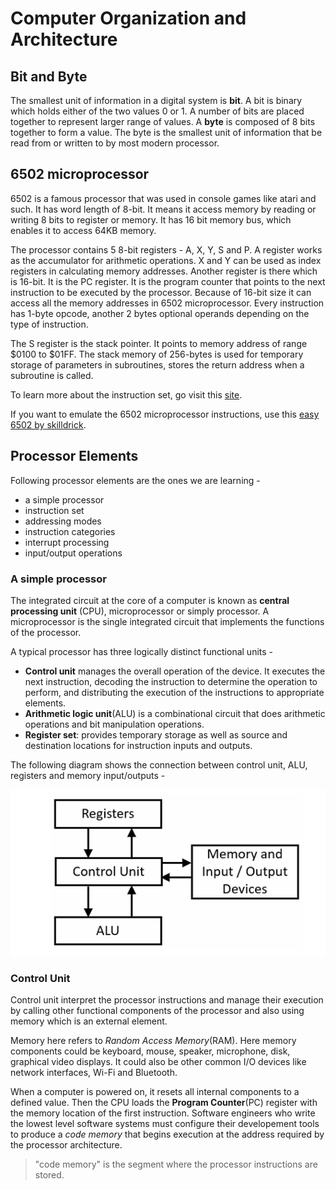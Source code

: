 # Computer Organization and Architecture

## Bit and Byte

The smallest unit of information in a digital system is **bit**. A bit is binary which holds either of the two values 0 or 1. A number of bits are placed together to represent larger range of values. A **byte** is composed of 8 bits together to form a value. The byte is the smallest unit of information that be read from or written to by most modern processor.

## 6502 microprocessor

6502 is a famous processor that was used in console games like atari and such. It has word length of 8-bit. It means it access memory by reading or writing 8 bits to register or memory. It has 16 bit memory bus, which enables it to access 64KB memory.

The processor contains 5 8-bit registers - A, X, Y, S and P. A register works as the accumulator for arithmetic operations. X and Y can be used as index registers in calculating memory addresses. Another register is there which is 16-bit. It is the PC register. It is the program counter that points to the next instruction to be executed by the processor. Because of 16-bit size it can access all the memory addresses in 6502 microprocessor. Every instruction has 1-byte opcode, another 2 bytes optional operands depending on the type of instruction.

The S register is the stack pointer. It points to memory address of range $0100 to $01FF. The stack memory of 256-bytes is used for temporary storage of parameters in subroutines, stores the return address when a subroutine is called.

To learn more about the instruction set, go visit this [site](http://www.6502.org/users/obelisk/6502/instructions.html).

If you want to emulate the 6502 microprocessor instructions, use this [easy 6502 by skilldrick](https://skilldrick.github.io/easy6502/).

## Processor Elements

Following processor elements are the ones we are learning -

- a simple processor
- instruction set
- addressing modes
- instruction categories
- interrupt processing
- input/output operations

### A simple processor

The integrated circuit at the core of a computer is known as **central processing unit** (CPU), microprocessor or simply processor. A microprocessor is the single integrated circuit that implements the functions of the processor.

A typical processor has three logically distinct functional units -

- **Control unit** manages the overall operation of the device. It executes the next instruction, decoding the instruction to determine the operation to perform, and distributing the execution of the instructions to appropriate elements.
- **Arithmetic logic unit**(ALU) is a combinational circuit that does arithmetic operations and bit manipulation operations.
- **Register set**: provides temporary storage as well as source and destination locations for instruction inputs and outputs.

The following diagram shows the connection between control unit, ALU, registers and memory input/outputs -

![interaction between processor elements](./images/processor.png)

### Control Unit

Control unit interpret the processor instructions and manage their execution by calling other functional components of the processor and also using memory which is an external element.

Memory here refers to *Random Access Memory*(RAM). Here memory components could be keyboard, mouse, speaker, microphone, disk, graphical video displays. It could also be other common I/O devices like network interfaces, Wi-Fi and Bluetooth.

When a computer is powered on, it resets all internal components to a defined value. Then the CPU loads the **Program Counter**(PC) register with the memory location of the first instruction. Software engineers who write the lowest level software systems must configure their developement tools to produce a *code memory* that begins execution at the address required by the processor architecture.

> "code memory" is the segment where the processor instructions are stored.